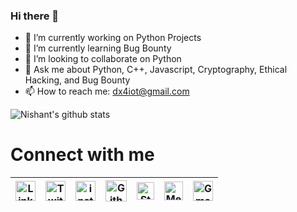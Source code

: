 ### Hi there 👋

<!--
**dx4iot/dx4iot** is a ✨ _special_ ✨ repository because its `README.md` (this file) appears on your GitHub profile. -->

- 🔭 I’m currently working on Python Projects
- 🌱 I’m currently learning Bug Bounty
- 👯 I’m looking to collaborate on Python
- 💬 Ask me about Python, C++, Javascript, Cryptography, Ethical Hacking, and Bug Bounty
- 📫 How to reach me: dx4iot@gmail.com


![Nishant's github stats](https://github-readme-stats.vercel.app/api?username=dx4iot&show_icons=true&hide_border=true)

# Connect with me
| [<img src="https://uxwing.com/wp-content/themes/uxwing/download/10-brands-and-social-media/linkedin-round-line-color.svg" alt="Linkedin Logo" width="32" target="_blank">](https://in.linkedin.com/in/dx4iot) | [<img src="https://cdn.svgporn.com/logos/twitter.svg" alt="Twitter Logo" width="32">](https://twitter.com/dx4iot) | [<img src="https://cdn.svgporn.com/logos/instagram-icon.svg" alt="instagram logo" width="32">](https://www.instagram.com/dx4iot/)| [<img src="https://cdn.svgporn.com/logos/github-icon.svg" alt="Github logo" width="34">](https://github.com/dx4iot) | [<img src="https://cdn.svgporn.com/logos/stackoverflow-icon.svg" alt="Stackoverflow Logo" width="28">](https://stackoverflow.com/users/13324078/dx4iot) | [<img src="https://cdn.svgporn.com/logos/medium.svg" alt="Medium Logo" width="30">](https://medium.com/@dx4iot) | [<img src="https://cdn.svgporn.com/logos/google-gmail.svg" alt="Gmail logo" height="32">](mailto:dx4iot@gmail.com)
|:---:|:---:|:---:|:---:|:---:|:---:|:---:|
